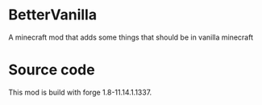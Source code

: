 BetterVanilla
=============

A minecraft mod that adds some things that should be in vanilla minecraft

Source code
===========
This mod is build with forge 1.8-11.14.1.1337.
